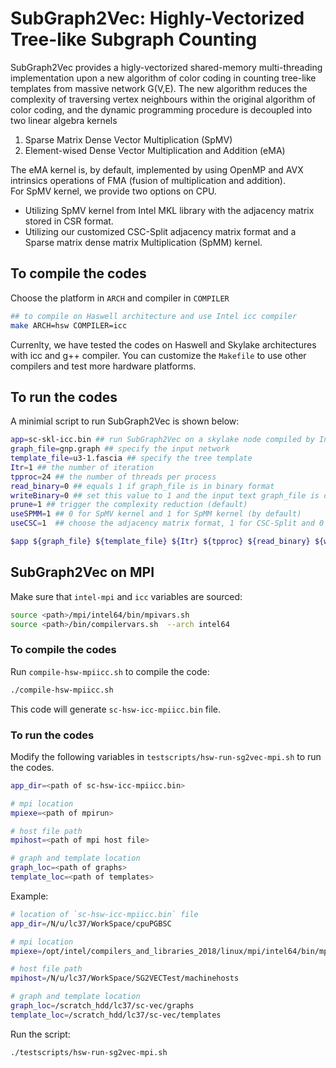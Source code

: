 # SubGraph2Vec: Highly-Vectorized Tree-like Subgraph Counting   

SubGraph2Vec provides a higly-vectorized shared-memory multi-threading implementation upon a new 
algorithm of color coding in counting tree-like templates from massive network G(V,E). The new algorithm 
reduces the complexity of traversing vertex neighbours within the original algorithm of color coding, and 
the dynamic programming procedure is decoupled into two linear algebra kernels

1. Sparse Matrix Dense Vector Multiplication (SpMV)
2. Element-wised Dense Vector Multiplication and Addition (eMA)  

The eMA kernel is, by default, implemented by using OpenMP and AVX intrinsics operations of FMA (fusion of multiplication and addition).   
For SpMV kernel, we provide two options on CPU.

- Utilizing SpMV kernel from Intel MKL library with the adjacency matrix stored in CSR format.
- Utilizing our customized CSC-Split adjacency matrix format and a Sparse matrix dense matrix Multiplication (SpMM) kernel. 

## To compile the codes

Choose the platform in `ARCH` and compiler in `COMPILER` 

```bash
## to compile on Haswell architecture and use Intel icc compiler
make ARCH=hsw COMPILER=icc
```

Currenlty, we have tested the codes on Haswell and Skylake architectures with icc and g++ compiler. You can customize the 
`Makefile` to use other compilers and test more hardware platforms.

## To run the codes

A minimial script to run SubGraph2Vec is shown below:

```bash
app=sc-skl-icc.bin ## run SubGraph2Vec on a skylake node compiled by Intel icc
graph_file=gnp.graph ## specify the input network
template_file=u3-1.fascia ## specify the tree template
Itr=1 ## the number of iteration 
tpproc=24 ## the number of threads per process
read_binary=0 ## equals 1 if graph_file is in binary format
writeBinary=0 ## set this value to 1 and the input text graph_file is output in a binary file 
prune=1 ## trigger the complexity reduction (default)
useSPMM=1 ## 0 for SpMV kernel and 1 for SpMM kernel (by default) 
useCSC=1  ## choose the adjacency matrix format, 1 for CSC-Split and 0 for CSR

$app ${graph_file} ${template_file} ${Itr} ${tpproc} ${read_binary} ${writeBinary} ${prune} ${useSPMM}
```


## SubGraph2Vec on MPI

Make sure that `intel-mpi` and `icc` variables are sourced:

```bash
source <path>/mpi/intel64/bin/mpivars.sh
source <path>/bin/compilervars.sh  --arch intel64
```

### To compile the codes

Run `compile-hsw-mpiicc.sh` to compile the code:

```bash
./compile-hsw-mpiicc.sh
```

This code will generate `sc-hsw-icc-mpiicc.bin` file.

### To run the codes

Modify the following variables in `testscripts/hsw-run-sg2vec-mpi.sh` to run the codes.

```bash
app_dir=<path of sc-hsw-icc-mpiicc.bin>

# mpi location
mpiexe=<path of mpirun>

# host file path
mpihost=<path of mpi host file>

# graph and template location
graph_loc=<path of graphs>
template_loc=<path of templates>
```

Example:
```bash
# location of `sc-hsw-icc-mpiicc.bin` file
app_dir=/N/u/lc37/WorkSpace/cpuPGBSC

# mpi location
mpiexe=/opt/intel/compilers_and_libraries_2018/linux/mpi/intel64/bin/mpirun

# host file path
mpihost=/N/u/lc37/WorkSpace/SG2VECTest/machinehosts

# graph and template location
graph_loc=/scratch_hdd/lc37/sc-vec/graphs
template_loc=/scratch_hdd/lc37/sc-vec/templates
```

Run the script:

```bash
./testscripts/hsw-run-sg2vec-mpi.sh
```




